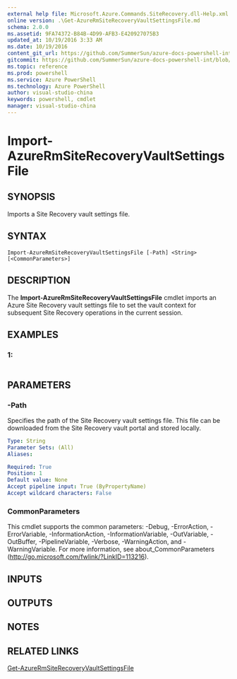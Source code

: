 ```yaml
---
external help file: Microsoft.Azure.Commands.SiteRecovery.dll-Help.xml
online version: .\Get-AzureRmSiteRecoveryVaultSettingsFile.md
schema: 2.0.0
ms.assetid: 9FA74372-B84B-4D99-AFB3-E420927075B3
updated_at: 10/19/2016 3:33 AM
ms.date: 10/19/2016
content_git_url: https://github.com/SummerSun/azure-docs-powershell-int/blob/master/azureps-cmdlets-docs/ResourceManager/AzureRM.SiteRecovery/v2.1.0/Import-AzureRmSiteRecoveryVaultSettingsFile.md
gitcommit: https://github.com/SummerSun/azure-docs-powershell-int/blob/c0d1e448da01261236e9ece01ca5c2a98effbf31/azureps-cmdlets-docs/ResourceManager/AzureRM.SiteRecovery/v2.1.0/Import-AzureRmSiteRecoveryVaultSettingsFile.md
ms.topic: reference
ms.prod: powershell
ms.service: Azure PowerShell
ms.technology: Azure PowerShell
author: visual-studio-china
keywords: powershell, cmdlet
manager: visual-studio-china
---
```


# Import-AzureRmSiteRecoveryVaultSettingsFile

## SYNOPSIS
Imports a Site Recovery vault settings file.

## SYNTAX

```
Import-AzureRmSiteRecoveryVaultSettingsFile [-Path] <String> [<CommonParameters>]
```

## DESCRIPTION
The **Import-AzureRmSiteRecoveryVaultSettingsFile** cmdlet imports an Azure Site Recovery vault settings file to set the vault context for subsequent Site Recovery operations in the current session.

## EXAMPLES

### 1:
```

```

## PARAMETERS

### -Path
Specifies the path of the Site Recovery vault settings file.
This file can be downloaded from the Site Recovery vault portal and stored locally.

```yaml
Type: String
Parameter Sets: (All)
Aliases: 

Required: True
Position: 1
Default value: None
Accept pipeline input: True (ByPropertyName)
Accept wildcard characters: False
```

### CommonParameters
This cmdlet supports the common parameters: -Debug, -ErrorAction, -ErrorVariable, -InformationAction, -InformationVariable, -OutVariable, -OutBuffer, -PipelineVariable, -Verbose, -WarningAction, and -WarningVariable. For more information, see about_CommonParameters (http://go.microsoft.com/fwlink/?LinkID=113216).

## INPUTS

## OUTPUTS

## NOTES

## RELATED LINKS

[Get-AzureRmSiteRecoveryVaultSettingsFile](.\Get-AzureRmSiteRecoveryVaultSettingsFile.md)



